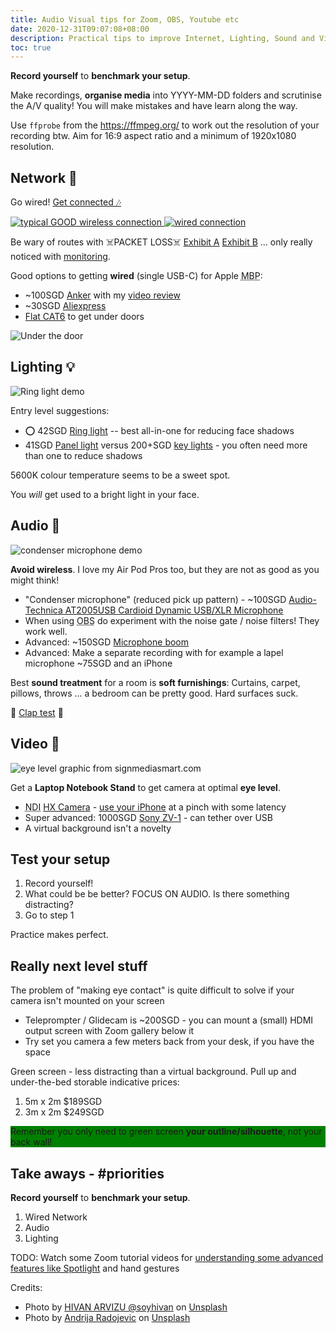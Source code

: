 ```yaml
---
title: Audio Visual tips for Zoom, OBS, Youtube etc
date: 2020-12-31T09:07:08+08:00
description: Practical tips to improve Internet, Lighting, Sound and Video for online calls and presentations
toc: true
---
```


**Record yourself** to **benchmark your setup**.

Make recordings, **organise media** into YYYY-MM-DD folders and scrutinise the
A/V quality! You will make mistakes and have learn along the way.

Use `ffprobe` from the <https://ffmpeg.org/> to work out the resolution of your
recording btw. Aim for 16:9 aspect ratio and a minimum of 1920x1080 resolution.

## Network 🔌

Go wired! [Get connected 🎶](https://www.youtube.com/watch?v=k3RzQ1b_c9w)

<a href="https://smokeping2.dabase.com/">
<img title="wireless" src="https://s.natalian.org/2020-12-31/wireless.png" alt="typical GOOD wireless connection">
</a>
<a href="https://smokeping.dabase.com/">
<img title="wired" src="https://s.natalian.org/2020-12-31/wired.png" alt="wired connection">
</a>

Be wary of routes with ☠️PACKET LOSS☠️  [Exhibit A](https://smokeping.dabase.com/?target=Malaysia.TM) [Exhibit B](https://smokeping2.dabase.com/?target=Malaysia.TM) ... only really noticed with [monitoring](https://hub.docker.com/r/linuxserver/smokeping).

Good options to getting **wired** (single USB-C) for Apple <abbr title="Macbook Pros">MBP</abbr>:

- ~100SGD [Anker](https://www.lazada.sg/products/i377938838-s5140908513.html) with my [video review](https://www.youtube.com/watch?v=0D6cqMbeleI)
- ~30SGD [Aliexpress](https://www.aliexpress.com/item/32954358411.html)
- [Flat CAT6](https://www.lazada.sg/catalog/?q=flat+rj45) to get under doors

<img src="https://s.natalian.org/2020-12-31/under.jpeg" alt="Under the door">

## Lighting 💡

<img src="https://s.natalian.org/2020-12-31/hivan-arvizu-soyhivan-kdm6BWNuTh0-unsplash.webp" alt="Ring light demo">


Entry level suggestions:

- ⭕ 42SGD [Ring light](https://www.carousell.sg/p/zomei-zm128-led-ring-light-3200k-5500k-camera-photo-dimmable-1001158668/) -- best all-in-one for reducing face shadows
- 41SGD [Panel light](https://www.lazada.sg/products/free-stand-youtube-light-led-panel-mm-240-suitable-for-desktop-youtube-zoom-lighting-i1412992382.html) versus 200+SGD [key lights](https://www.lazada.sg/catalog/?q=elgato+light) - you often need more than one to reduce shadows

5600K colour temperature seems to be a sweet spot.

You _will_ get used to a bright light in your face.

## Audio 🎤

<img src="https://s.natalian.org/2020-12-31/andrija-radojevic-fJqikn7FMYs-unsplash.webp" alt="condenser microphone demo">

**Avoid wireless**. I love my Air Pod Pros too, but they are not as good as you might think!

- "Condenser microphone" (reduced pick up pattern) - ~100SGD [Audio-Technica AT2005USB Cardioid Dynamic USB/XLR Microphone](https://amzn.to/37YFNVC)
- When using <abbr title="Open Broadcaster Software">OBS</abbr> do experiment with the noise gate / noise filters! They work well.
- Advanced: ~150SGD [Microphone boom](http://www.rode.com/accessories/psa1)
- Advanced: Make a separate recording with for example a lapel microphone ~75SGD and an iPhone

Best **sound treatment** for a room is **soft furnishings**: Curtains, carpet,
pillows, throws ... a bedroom can be pretty good. Hard surfaces suck.

👏 [Clap test](https://rslspeakers.com/cheap-way-test-rooms-acoustics/) 👏

## Video 🎥

<img src="https://s.natalian.org/2020-12-31/Eye-LevelAngle.webp" alt="eye level graphic from signmediasmart.com">

Get a **Laptop Notebook Stand** to get camera at optimal **eye level**.

- <abbr title="Network Device Interface">NDI</abbr> [HX Camera](https://apps.apple.com/us/app/ndi-hx-camera/id1477266080) - [use your iPhone](https://youtu.be/cX8fo74m6nc) at a pinch with some latency
- Super advanced: 1000SGD [Sony ZV-1](https://www.cathayphoto.com.sg/cameras/sony-zv-1-digital-camera) - can tether over USB
- A virtual background isn't a novelty

## Test your setup

1. Record yourself!
2. What could be be better? FOCUS ON AUDIO. Is there something distracting?
3. Go to step 1

Practice makes perfect.

## Really next level stuff

The problem of "making eye contact" is quite difficult to solve if your camera isn't mounted on your screen

* Teleprompter / Glidecam is ~200SGD - you can mount a (small) HDMI output screen with Zoom gallery below it
* Try set you camera a few meters back from your desk, if you have the space

Green screen - less distracting than a virtual background. Pull up and under-the-bed storable indicative prices:

1. 5m x 2m  $189SGD
2. 3m x 2m $249SGD

<p style="background: green">Remember you only need to green screen <strong>your outline/silhouette</strong>, not your back wall!</p>

## Take aways - #priorities

**Record yourself** to **benchmark your setup**.

1. Wired Network
2. Audio
3. Lighting

TODO: Watch some Zoom tutorial videos for [understanding some advanced features like Spotlight](https://www.youtube.com/watch?v=rW3U2Fv2CY8&feature=emb_title) and hand gestures

Credits:

* <span>Photo by <a href="https://unsplash.com/@soyhivan?utm_source=unsplash&amp;utm_medium=referral&amp;utm_content=creditCopyText">HIVAN ARVIZU @soyhivan</a> on <a href="https://unsplash.com/s/photos/ring-light?utm_source=unsplash&amp;utm_medium=referral&amp;utm_content=creditCopyText">Unsplash</a></span>
* <span>Photo by <a href="https://unsplash.com/@andrija420?utm_source=unsplash&amp;utm_medium=referral&amp;utm_content=creditCopyText">Andrija Radojevic</a> on <a href="https://unsplash.com/s/photos/condensor-microphone?utm_source=unsplash&amp;utm_medium=referral&amp;utm_content=creditCopyText">Unsplash</a></span>
